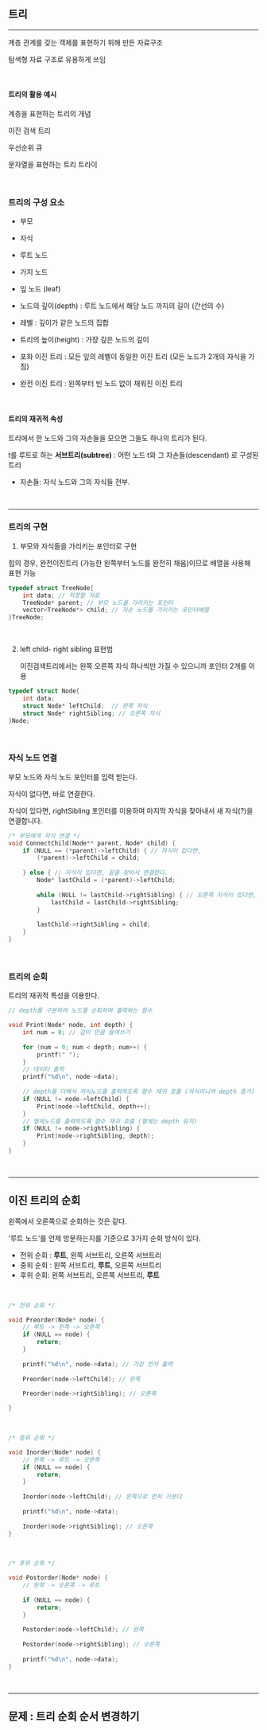 ## 트리

--------------------------

계층 관계를 갖는 객체를 표현하기 위해 만든 자료구조 

탐색형 자료 구조로 유용하게 쓰임

 </br>

#### 트리의 활용 예시 

계층을 표현하는 트리의 개념

이진 검색 트리 

우선순위 큐

문자열을 표현하는 트리 트라이 

</br>

### 트리의 구성 요소

- 부모 

- 자식

- 루트 노드
- 가지 노드
- 잎 노드 (leaf)
- 노드의 깊이(depth) : 루트 노드에서 해당 노드 까지의 길이 (간선의 수)
- 레벨 : 깊이가 같은 노드의 집합
- 트리의 높이(height) : 가장 깊은 노드의 깊이 
- 포화 이진 트리 : 모든 잎의 레벨이 동일한 이진 트리 (모든 노드가 2개의 자식을 가짐)
- 완전 이진 트리 : 왼쪽부터 빈 노드 없이 채워진 이진 트리 

</br>

#### 트리의 재귀적 속성

트리에서 한 노드와 그의 자손들을 모으면 그들도 하나의 트리가 된다. 

t를 루트로 하는 **서브트리(subtree)** : 어떤 노드 t와 그 자손들(descendant) 로 구성된 트리

* 자손들: 자식 노드와 그의 자식들 전부. 

</br>

--------------------------------

### 트리의 구현 

1. 부모와 자식들을 가리키는 포인터로 구현

힙의 경우, 완전이진트리 (가능한 왼쪽부터 노드를 완전히 채움)이므로 배열을 사용해 표현 가능

```c++
typedef struct TreeNode{
	int data; // 저장할 자료 
    TreeNode* parent; // 부모 노드를 가리키는 포인터
    vector<TreeNode*> child; // 자손 노드를 가리키는 포인터배열
}TreeNode;
```

 </br>

2. left child- right sibling 표현법

   이진검색트리에서는 왼쪽 오른쪽 자식 하나씩만 가질 수 있으니까 포인터 2개를 이용

```c++
typedef struct Node{
	int data;
	struct Node* leftChild;  // 왼쪽 자식
    struct Node* rightSibling; // 오른쪽 자식
}Node;
```

 </br>

### 자식 노드 연결 

부모 노드와 자식 노드 포인터를  입력 받는다.

자식이 없다면, 바로 연결한다. 

자식이 있다면, rightSibling 포인터를 이용하여 마지막 자식을 찾아내서 새 자식(?)을 연결합니다. 

```c++
/* 부모에게 자식 연결 */ 
void ConnectChild(Node** parent, Node* child) { 
    if (NULL == (*parent)->leftChild) { // 자식이 없다면, 
        (*parent)->leftChild = child; 
        
    } else { // 자식이 있다면, 끝을 찾아서 연결한다. 
        Node* lastChild = (*parent)->leftChild; 
        
        while (NULL != lastChild->rightSibling) { // 오른쪽 자식이 있다면, 그 옆으로 가본다.
            lastChild = lastChild->rightSibling; 
        } 
        
        lastChild->rightSibling = child; 
    } 
}
```

 </br>

### 트리의 순회 

트리의 재귀적 특성을 이용한다. 

```c++
// depth를 구분하여 노드를 순회하며 출력하는 함수

void Print(Node* node, int depth) { 
	int num = 0; // 깊이 만큼 들여쓰기 
    
    for (num = 0; num < depth; num++) { 
        printf(" "); 
    } 
    // 데이터 출력 
    printf("%d\n", node->data); 
    
    // depth를 더해서 자식노드를 출력하도록 함수 재귀 호출 (자식이니까 depth 증가)
    if (NULL != node->leftChild) { 
        Print(node->leftChild, depth++); 
    } 
    // 형제노드를 출력하도록 함수 재귀 호출 (형제는 depth 유지) 
    if (NULL != node->rightSibling) { 
        Print(node->rightSibling, depth); 
    } 
}
```

</br>

------------------------------------

## 이진 트리의 순회

 왼쪽에서 오른쪽으로 순회하는 것은 같다. 

'루트 노드'를 언제 방문하는지를 기준으로 3가지 순회 방식이 있다. 

* 전위 순회 : **루트**, 왼쪽 서브트리, 오른쪽 서브트리 
* 중위 순회 : 왼쪽 서브트리, **루트**, 오른쪽 서브트리
* 후위 순회: 왼쪽 서브트리, 오른쪽 서브트리, **루트**

</br>

```c++
/* 전위 순회 */ 

void Preorder(Node* node) { 
	// 루트 -> 왼쪽 -> 오른쪽 
	if (NULL == node) { 
        return; 
    } 
    
    printf("%d\n", node->data); // 가장 먼저 출력 
    
    Preorder(node->leftChild); // 왼쪽
    
    Preorder(node->rightSibling); // 오른쪽

}
```

</br>

```c++
/* 중위 순회 */ 

void Inorder(Node* node) { 
	// 왼쪽 -> 루트 -> 오른쪽 
	if (NULL == node) { 
        return; 
    } 
    
    Inorder(node->leftChild); // 왼쪽으로 먼저 가본다 
    
    printf("%d\n", node->data); 
     
    Inorder(node->rightSibling); // 오른쪽
}
```

</br>

```c++
/* 후위 순회 */ 

void Postorder(Node* node) { 
	// 왼쪽 -> 오른쪽 -> 루트
    
	if (NULL == node) { 
        return; 
    } 
    
    Postorder(node->leftChild); // 왼쪽
    
    Postorder(node->rightSibling); // 오른쪽
    
    printf("%d\n", node->data); 
}
```



</br>

-------------------------------------

## 문제 : 트리 순회 순서 변경하기 





